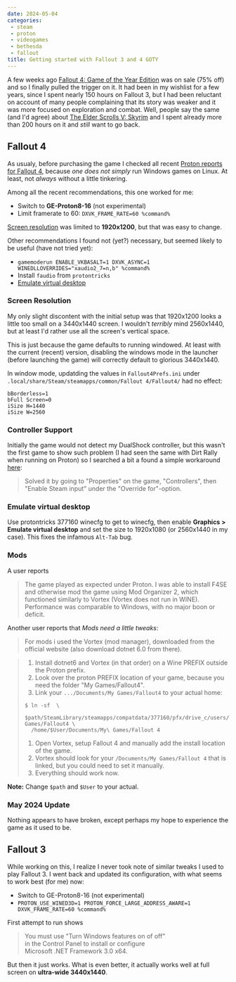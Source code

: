 ```yaml
---
date: 2024-05-04
categories:
 - steam
 - proton
 - videogames
 - bethesda
 - fallout
title: Getting started with Fallout 3 and 4 GOTY
---
```


A few weeks ago
[Fallout 4: Game of the Year Edition](https://store.steampowered.com/sub/199943/)
was on sale (75% off) and so I finally pulled the trigger on it.
It had been in my wishlist for a few years, since I spent nearly 150 hours on
Fallout 3, but I had been reluctant on account of many people complaining
that its story was weaker and it was more focused on exploration and combat.
Well, people say the same (and I'd agree) about
[The Elder Scrolls V: Skyrim](https://store.steampowered.com/app/489830/)
and I spent already more than 200 hours on it and *still* want to go back.

<!-- more --> 

## Fallout 4

As usualy, before purchasing the game I checked all recent
[Proton reports for Fallout 4](https://www.protondb.com/app/377160),
because *one does not simply* run Windows games on Linux.
At least, not *always* without a little tinkering.

Among all the recent recommendations, this one worked for me:

*  Switch to **GE-Proton8-16** (not experimental)
*  Limit framerate to 60: `DXVK_FRAME_RATE=60 %command%`

[Screen resolution](#screen-resolution) was limited to **1920x1200**,
but that was easy to change.

Other recommendations I found not (yet?) necessary,
but seemed likely to be useful (have not tried yet):

*  `gamemoderun ENABLE_VKBASALT=1 DXVK_ASYNC=1 WINEDLLOVERRIDES="xaudio2_7=n,b" %command%`
*  Install `faudio` from `protontricks`
*  [Emulate virtual desktop](#emulate-virtual-desktop)

### Screen Resolution

My only slight discontent with the initial setup was that
1920x1200 looks a little too small on a 3440x1440 screen.
I wouldn't *terribly* mind 2560x1440, but at least I'd
rather use all the screen's vertical space.

This is just because the game defaults to running windowed.
At least with the current (recent) version, disabling the
windows mode in the launcher (before launching the game)
will correctly default to glorious 3440x1440.

In window mode, updatding the values in `Fallout4Prefs.ini` under
`.local/share/Steam/steamapps/common/Fallout 4/Fallout4/`
had no effect:

```
bBorderless=1
bFull Screen=0
iSize H=1440
iSize W=2560
```

### Controller Support

Initially the game would not detect my DualShock controller,
but this wasn't the first game to show such problem
(I had seen the same with Dirt Rally when running on Proton)
so I searched a bit a found a simple workaround
[here](https://bbs.archlinux.org/viewtopic.php?id=268515#:~:text=Re%3A%20Proton%20games%20are%20not%20recognizing%20controller&text=Solved%20it%20by%20going%20to,%22Override%20for%22%2Doption.):

> Solved it by going to "Properties" on the game, "Controllers",
> then "Enable Steam input" under the "Override for"-option.

### Emulate virtual desktop

Use protontricks 377160 winecfg to get to winecfg,
then enable **Graphics > Emulate virtual desktop** and
set the size to 1920x1080 (or 2560x1440 in my case).
This fixes the infamous `Alt-Tab` bug.

### Mods

A user reports 

> The game played as expected under Proton.
> I was able to install F4SE and otherwise mod the game using Mod Organizer 2,
> which functioned similarly to Vortex (Vortex does not run in WINE).
> Performance was comparable to Windows, with no major boon or deficit.

Another user reports that *Mods need a little tweaks*:

> For mods i used the Vortex (mod manager), downloaded from the official website (also download dotnet 6.0 from there).

> 1.  Install dotnet6 and Vortex (in that order) on a Wine PREFIX outside the Proton prefix.
> 1.  Look over the proton PREFIX location of your game, because you need the folder "My Games/Fallout4".
> 1.  Link your `.../Documents/My Games/Fallout4` to your actual home:
>    ```
>    $ ln -sf  \
>      $path/SteamLibrary/steamapps/compatdata/377160/pfx/drive_c/users/steamuser/Documents/My\ Games/Fallout4 \
>      /home/$User/Documents/My\ Games/Fallout 4
>    ```
> 1.  Open Vortex, setup Fallout 4 and manually add the install location of the game.
> 1.  Vortex should look for your `/Documents/My Games/Fallout 4` that is linked, but you could need to set it manually.
> 1.  Everything should work now.

**Note:** Change `$path` and `$User` to your actual.

### May 2024 Update

Nothing appears to have broken, except perhaps my hope to experience the game as it used to be.

## Fallout 3

While working on this, I realize I never took note of similar tweaks I used to play Fallout 3.
I went back and updated its configuration, with what seems to work best (for me) now:

*  Switch to GE-Proton8-16 (not experimental)
*  `PROTON_USE_WINED3D=1 PROTON_FORCE_LARGE_ADDRESS_AWARE=1 DXVK_FRAME_RATE=60 %command%`

First attempt to run shows 

> You must use "Turn Windows features on of off"  
> in the Control Panel to install or configure  
> Microsoft .NET Framework 3.0 x64.

But then it just works. What is even better,
it actually works well at full screen on
**ultra-wide 3440x1440**.